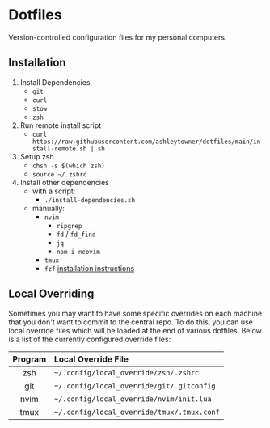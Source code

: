 # Dotfiles

Version-controlled configuration files for my personal computers.

## Installation

1. Install Dependencies
    - `git`
    - `curl`
    - `stow`
    - `zsh`
2. Run remote install script
    - `curl https://raw.githubusercontent.com/ashleytowner/dotfiles/main/install-remote.sh | sh`
3. Setup zsh
    - `chsh -s $(which zsh)`
    - `source ~/.zshrc`
4. Install other dependencies
    - with a script:
        - `./install-dependencies.sh`
    - manually:
        - `nvim`
            - `ripgrep`
            - `fd` / `fd_find`
            - `jq`
            - `npm i neovim`
        - `tmux`
        - `fzf` [installation instructions](https://github.com/junegunn/fzf#installation)

## Local Overriding

Sometimes you may want to have some specific overrides on each machine that you don't want to commit to the central repo. To do this, you can use local override files which will be loaded at the end of various dotfiles. Below is a list of the currently configured override files: 

| Program | Local Override File                        |
| :-----: | :----------------------------------------- |
|   zsh   | `~/.config/local_override/zsh/.zshrc`      |
|   git   | `~/.config/local_override/git/.gitconfig`  |
|  nvim   | `~/.config/local_override/nvim/init.lua`   |
|  tmux   | `~/.config/local_override/tmux/.tmux.conf` |

